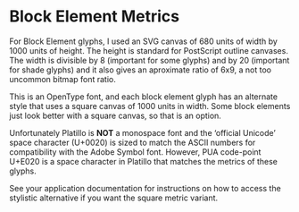 Block Element Metrics
=====================

For Block Element glyphs, I used an SVG canvas of 680 units of width by 1000
units of height. The height is standard for PostScript outline canvases. The
width is divisible by 8 (important for some glyphs) and by 20 (important for
shade glyphs) and it also gives an aproximate ratio of 6x9, a not too uncommon
bitmap font ratio.

This is an OpenType font, and each block element glyph has an alternate style
that uses a square canvas of 1000 units in width. Some block elements just look
better with a square canvas, so that is an option.

Unfortunately Platillo is __NOT__ a monospace font and the ‘official Unicode’
space character (U+0020) is sized to match the ASCII numbers for compatibility
with the Adobe Symbol font. However, PUA code-point U+E020 is a space character
in Platillo that matches the metrics of these glyphs.

See your application documentation for instructions on how to access the
stylistic alternative if you want the square metric variant.

